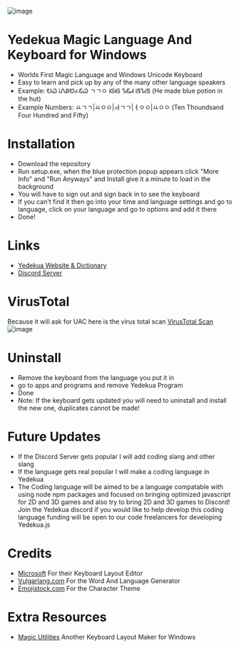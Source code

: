 ![image](https://user-images.githubusercontent.com/57733446/162633149-d53c2198-75a5-483f-a133-820b5f7e1ba0.png)
# Yedekua Magic Language And Keyboard for Windows
* Worlds First Magic Language and Windows Unicode Keyboard
* Easy to learn and pick up by any of the many other language speakers
* Example: ᎧᏇ ᎥᏁᏰᏬፈᏋᏇ ㄱㄱㅇ ᎥᎶᎥᎶ ᏖᏋᏗ ᎥᏕᏖᎥᏕ (He made blue potion in the hut)
* Example Numbers: ㅛㄱㄱ|ㅛㅇㅇ|ㅘㄱㄱ|ㅕㅇㅇ|ㅛㅇㅇ (Ten Thoundsand Four Hundred and Fifty)

# Installation
* Download the repository
* Run setup.exe, when the blue protection popup appears click "More Info" and "Run Anyways" and Install give it a minute to load in the background
* You will have to sign out and sign back in to see the keyboard
* If you can't find it then go into your time and language settings and go to language, click on your language and go to options and add it there
* Done!

# Links
* [Yedekua Website & Dictionary](https://sites.google.com/view/yedekua/yedekua)
* [Discord Server](https://discord.gg/24uCtxKCNH)

# VirusTotal
Because it will ask for UAC here is the virus total scan
[VirusTotal Scan](https://www.virustotal.com/gui/file/2c5e766d8880d95b04891ad921a99527dbf32d78d5f796bfcfdb69c85a0882ba?nocache=1)
![image](https://user-images.githubusercontent.com/57733446/162627935-1cf58783-bd79-435a-85bf-d883771fb087.png)

# Uninstall
* Remove the keyboard from the language you put it in
* go to apps and programs and remove Yedekua Program
* Done
* Note: If the keyboard gets updated you will need to uninstall and install the new one, duplicates cannot be made!

# Future Updates
* If the Discord Server gets popular I will add coding slang and other slang
* If the language gets real popular I will make a coding language in Yedekua
* The Coding language will be aimed to be a language compatable with using node npm packages and focused on bringing optimized javascript for 2D and 3D games and also try to bring 2D and 3D games to Discord! Join the Yedekua discord if you would like to help develop this coding language funding will be open to our code freelancers for developing Yedekua.js

# Credits

* [Microsoft](https://www.microsoft.com/en-us/download/details.aspx?id=102134) For their Keyboard Layout Editor
* [Vulgarlang.com](https://www.vulgarlang.com/) For the Word And Language Generator
* [Emojistock.com](https://emojistock.com/) For the Character Theme

# Extra Resources
* [Magic Utilities](https://magicutilities.net/magic-keyboard/help/keyboard-layouts) Another Keyboard Layout Maker for Windows
